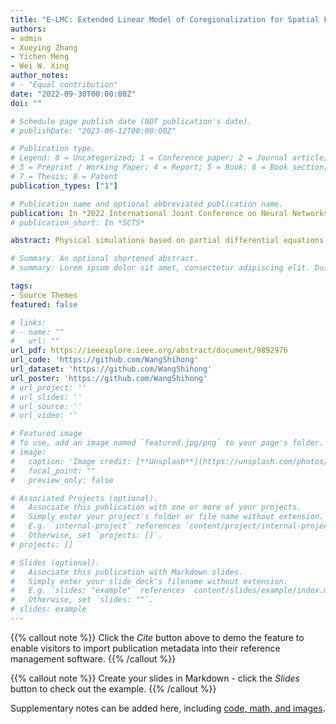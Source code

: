 ```yaml
---
title: "E-LMC: Extended Linear Model of Coregionalization for Spatial Field Prediction"
authors:
- admin
- Xueying Zhang
- Yichen Meng
- Wei W. Xing
author_notes:
# - "Equal contribution"
date: "2022-09-30T00:00:00Z"
doi: ""

# Schedule page publish date (NOT publication's date).
# publishDate: "2023-06-12T00:00:00Z"

# Publication type.
# Legend: 0 = Uncategorized; 1 = Conference paper; 2 = Journal article;
# 3 = Preprint / Working Paper; 4 = Report; 5 = Book; 6 = Book section;
# 7 = Thesis; 8 = Patent
publication_types: ["1"]

# Publication name and optional abbreviated publication name.
publication: In *2022 International Joint Conference on Neural Networks (IJCNN)*
# publication_short: In *SCTS*

abstract: Physical simulations based on partial differential equations typically generate spatial fields results, which are utilized to calculate specific properties of a system for engineering design and optimization. Due to the intensive computational burden of the simulations, a surrogate model mapping the low-dimensional inputs to the spatial fields are commonly built based on a relatively small dataset. To resolve the challenge of predicting the whole spatial field, the popular linear model of coregional-ization (LMC) can disentangle complicated correlations within the high-dimensional spatial field outputs and deliver accurate predictions. However, LMC fails if the spatial field cannot be well approximated by a linear combination of base functions with latent processes. In this paper, we present the Extended Linear Model of Coregionalization (E-LMC) by introducing an invertible neural network to linearize the highly complex and nonlinear spatial fields so that the LMC can easily generalize to nonlinear problems while preserving the traceability and scalability. Several real-world applications demonstrate that E-LMC can exploit spatial correlations effectively, showing a maximum improvement of about 40% over the original LMC and outperforming the other state-of-the-art spatial field models.

# Summary. An optional shortened abstract.
# summary: Lorem ipsum dolor sit amet, consectetur adipiscing elit. Duis posuere tellus ac convallis placerat. Proin tincidunt magna sed ex sollicitudin condimentum.

tags:
- Source Themes
featured: false

# links:
# - name: ""
#   url: ""
url_pdf: https://ieeexplore.ieee.org/abstract/document/9892976
url_code: 'https://github.com/WangShihong'
url_dataset: 'https://github.com/WangShihong'
url_poster: 'https://github.com/WangShihong'
# url_project: ''
# url_slides: ''
# url_source: ''
# url_video: ''

# Featured image
# To use, add an image named `featured.jpg/png` to your page's folder. 
# image:
#   caption: 'Image credit: [**Unsplash**](https://unsplash.com/photos/jdD8gXaTZsc)'
#   focal_point: ""
#   preview_only: false

# Associated Projects (optional).
#   Associate this publication with one or more of your projects.
#   Simply enter your project's folder or file name without extension.
#   E.g. `internal-project` references `content/project/internal-project/index.md`.
#   Otherwise, set `projects: []`.
# projects: []

# Slides (optional).
#   Associate this publication with Markdown slides.
#   Simply enter your slide deck's filename without extension.
#   E.g. `slides: "example"` references `content/slides/example/index.md`.
#   Otherwise, set `slides: ""`.
# slides: example
---
```


{{% callout note %}}
Click the *Cite* button above to demo the feature to enable visitors to import publication metadata into their reference management software.
{{% /callout %}}

{{% callout note %}}
Create your slides in Markdown - click the *Slides* button to check out the example.
{{% /callout %}}

Supplementary notes can be added here, including [code, math, and images](https://wowchemy.com/docs/writing-markdown-latex/).
